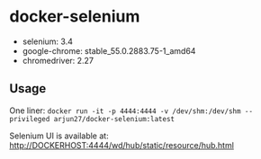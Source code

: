 docker-selenium
===============

* selenium: 3.4
* google-chrome: stable_55.0.2883.75-1_amd64
* chromedriver: 2.27

## Usage

One liner: `docker run -it -p 4444:4444 -v /dev/shm:/dev/shm --privileged arjun27/docker-selenium:latest`

Selenium UI is available at:
[http://DOCKERHOST:4444/wd/hub/static/resource/hub.html](http://DOCKERHOST:4444/wd/hub/static/resource/hub.html)
